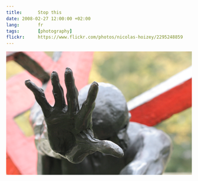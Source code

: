 ```yaml
---
title:      Stop this
date: 2008-02-27 12:00:00 +02:00
lang:       fr
tags:       [photography]
flickr:     https://www.flickr.com/photos/nicolas-hoizey/2295248859
---
```


![](20071028-Stop-this.jpg)

